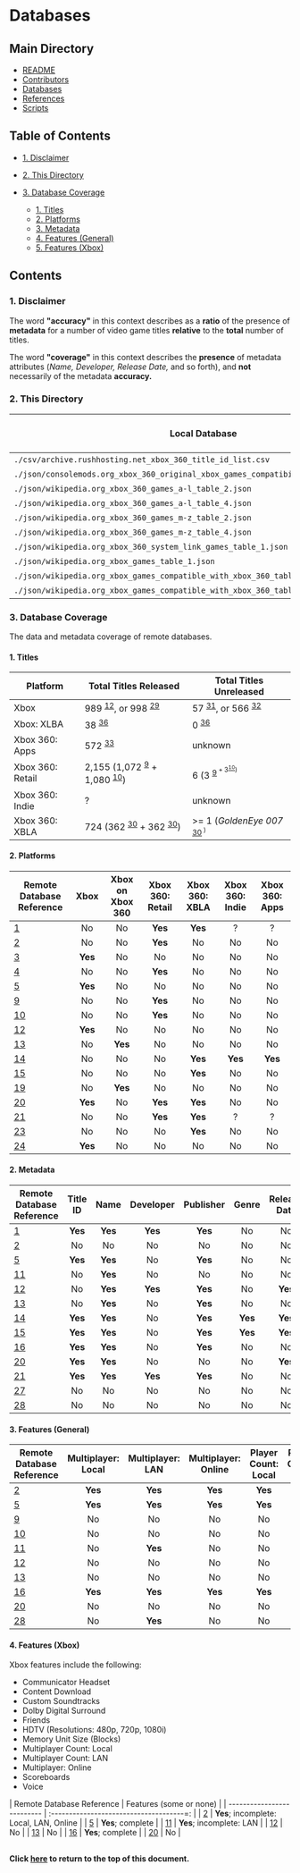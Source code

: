 # Databases

## Main Directory

- [README](../README.md)
- [Contributors](../CONTRIBUTORS.md)
- [Databases](./README.md)
- [References](../REFERENCES.md)
- [Scripts](../scripts/README.md)

## Table of Contents

- [1. Disclaimer](#1-disclaimer)
- [2. This Directory](#2-this-directory)

- [3. Database Coverage](#3-database-coverage)
	- [1. Titles](#1-titles)
	- [2. Platforms](#1-platform)
	- [3. Metadata](#2-metadata)
	- [4. Features (General)](#3-features-general)
	- [5. Features (Xbox)](#4-features-xbox)

## Contents

### 1. Disclaimer

The word **"accuracy"** in this context describes as a **ratio** of the presence
of **metadata** for a number of video game titles **relative** to the **total**
number of titles.

The word **"coverage"** in this context describes the **presence** of metadata
attributes (*Name, Developer, Release Date,* and so forth), and **not**
necessarily of the metadata **accuracy.**

### 2. This Directory

| Local Database                                                                        | Remote Database Reference | Parseable? | Accuracy Verified? |
| ------------------------------------------------------------------------------------- | ------------------------- | :--------: | :----------------: |
| `./csv/archive.rushhosting.net_xbox_360_title_id_list.csv`                            | [2]                       | No         | No                 |
| `./json/consolemods.org_xbox_360_original_xbox_games_compatibility_list_table_6.json` | [19]                      | Yes        | Yes                |
| `./json/wikipedia.org_xbox_360_games_a-l_table_2.json`                                | [9]                       | Yes        | No                 |
| `./json/wikipedia.org_xbox_360_games_a-l_table_4.json`                                | [13]                      | Yes        | No                 |
| `./json/wikipedia.org_xbox_360_games_m-z_table_2.json`                                | [10]                      | Yes        | No                 |
| `./json/wikipedia.org_xbox_360_games_m-z_table_4.json`                                | [13]                      | Yes        | No                 |
| `./json/wikipedia.org_xbox_360_system_link_games_table_1.json`                        | [11]                      | Yes        | No                 |
| `./json/wikipedia.org_xbox_games_table_1.json`                                        | [12]                      | Yes        | No                 |
| `./json/wikipedia.org_xbox_games_compatible_with_xbox_360_table_2.json`               | [13]                      | Yes        | No                 |
| `./json/wikipedia.org_xbox_games_compatible_with_xbox_360_table_4.json`               | [13]                      | Yes        | No                 |

### 3. Database Coverage

The data and metadata coverage of remote databases.

#### 1. Titles

| Platform         | Total Titles Released                                | Total Titles Unreleased                    |
| ---------------- | ---------------------------------------------------- | ------------------------------------------ |
| Xbox             | 989 <sup>[12]</sup>, or 998 <sup>[29]</sup>          | 57 <sup>[31]</sup>, or 566 <sup>[32]</sup> |
| Xbox: XLBA       | 38 <sup>[36]</sup>                                   | 0 <sup>[36]</sup>                          |
| Xbox 360: Apps	 | 572 <sup>[33]</sup>                                  | unknown                                    |
| Xbox 360: Retail | 2,155 (1,072 <sup>[9]</sup> + 1,080 <sup>[10]</sup>) | 6 (3 <sup>[9]<sup> + 3<sup>[10]</sup>)     |
| Xbox 360: Indie  | ?                                                    | unknown                                    |
| Xbox 360: XBLA   | 724 (362 <sup>[30]</sup> + 362 <sup>[30]</sup>)      | >= 1 (*GoldenEye 007* <sup>[30]<sup> )     |

#### 2. Platforms

| Remote Database Reference  | Xbox                  | Xbox on Xbox 360      | Xbox 360: Retail      | Xbox 360: XBLA        | Xbox 360: Indie       | Xbox 360: Apps        |
| -------------------------- | :-------------------: | :-------------------: | :-------------------: | :-------------------: | :-------------------: | :-------------------: |
| [1](../REFERENCES.md/#1)  | No                    | No                    | **Yes**               | **Yes**               | ?                     | ?                     |
| [2](../REFERENCES.md/#2)  | No                    | No                    | **Yes**               | No                    | No                    | No                    |
| [3](../REFERENCES.md/#3)  | **Yes**               | No                    | No                    | No                    | No                    | No                    |
| [4](../REFERENCES.md/#4)  | No                    | No                    | **Yes**               | No                    | No                    | No                    |
| [5](../REFERENCES.md/#5)  | **Yes**               | No                    | No                    | No                    | No                    | No                    |
| [9](../REFERENCES.md/#9)  | No                    | No                    | **Yes**               | No                    | No                    | No                    |
| [10](../REFERENCES.md/#10) | No                    | No                    | **Yes**               | No                    | No                    | No                    |
| [12](../REFERENCES.md/#12) | **Yes**               | No                    | No                    | No                    | No                    | No                    |
| [13](../REFERENCES.md/#13) | No                    | **Yes**               | No                    | No                    | No                    | No                    |
| [14](../REFERENCES.md/#14) | No                    | No                    | No                    | **Yes**               | **Yes**               | **Yes**               |
| [15](../REFERENCES.md/#15) | No                    | No                    | No                    | **Yes**               | No                    | No                    |
| [19](../REFERENCES.md/#19) | No                    | **Yes**               | No                    | No                    | No                    | No                    |
| [20](../REFERENCES.md/#20) | **Yes**               | No                    | **Yes**               | **Yes**               | No                    | No                    |
| [21](../REFERENCES.md/#21) | No                    | No                    | **Yes**               | **Yes**               | ?                     | ?                     |
| [23](../REFERENCES.md/#23) | No                    | No                    | No                    | **Yes**               | No                    | No                    |
| [24](../REFERENCES.md/#24) | **Yes**               | No                    | No                    | No                    | No                    | No                    |

#### 2. Metadata

 Remote Database Reference | Title ID              | Name                  | Developer             | Publisher             | Genre                 | Release Date          | Regions               | Rating                |
| ------------------------ | :-------------------: | :-------------------: | :-------------------: | :-------------------: | :-------------------: | :-------------------: | :-------------------: | :-------------------: |
| [1]                      | **Yes**               | **Yes**               | **Yes**               | **Yes**               | No                    | No                    | No                    | No                    |
| [2]                      | No                    | No                    | No                    | No                    | No                    | No                    | No                    | No                    |
| [5]                      | **Yes**               | **Yes**               | No                    | **Yes**               | No                    | No                    | **Yes**               | **Yes**               |
| [11]                     | No                    | **Yes**               | No                    | No                    | No                    | No                    | No                    | No                    |
| [12]                     | No                    | **Yes**               | **Yes**               | **Yes**               | No                    | **Yes**               | **Yes**               | No                    |
| [13]                     | No                    | **Yes**               | No                    | **Yes**               | No                    | No                    | **Yes**               | No                    |
| [14]                     | **Yes**               | **Yes**               | No                    | **Yes**               | **Yes**               | **Yes**               | **Yes**               | No                    |
| [15]                     | **Yes**               | **Yes**               | No                    | **Yes**               | **Yes**               | **Yes**               | **Yes**               | No                    |
| [16]                     | **Yes**               | **Yes**               | No                    | **Yes**               | No                    | No                    | **Yes**               | **Yes**               |
| [20]                     | **Yes**               | **Yes**               | No                    | No                    | No                    | **Yes**               | No                    | No                    |
| [21]                     | **Yes**               | **Yes**               | **Yes**               | **Yes**               | No                    | No                    | No                    | No                    |
| [27]                     | No                    | No                    | No                    | No                    | No                    | No                    | No                    | No                    |
| [28]                     | No                    | No                    | No                    | No                    | No                    | No                    | No                    | No                    |

#### 3. Features (General)

| Remote Database Reference | Multiplayer: Local    | Multiplayer: LAN      | Multiplayer: Online   | Player Count: Local   | Player Count: LAN     | Player Count: Online  | 3D Support            | Kinect Supported      | Kinect Required       |
| ------------------------- | :-------------------: | :-------------------: | :-------------------: | :-------------------: | :-------------------: | :-------------------: | :-------------------: |:--------------------: |:--------------------: |
| [2]                       | **Yes**               | **Yes**               | **Yes**               | **Yes**               | **Yes**               | No                    | No                    | No                    | No                    |
| [5]                       | **Yes**               | **Yes**               | **Yes**               | **Yes**               | **Yes**               | No                    | No                    | No                    | No                    |
| [9]                       | No                    | No                    | No                    | No                    | No                    | No                    | **Yes**               | **Yes**               | **Yes**               |
| [10]                      | No                    | No                    | No                    | No                    | No                    | No                    | **Yes**               | **Yes**               | **Yes**               |
| [11]                      | No                    | **Yes**               | No                    | No                    | **Yes**               | No                    | No                    | No                    | No                    |
| [12]                      | No                    | No                    | No                    | No                    | No                    | No                    | No                    | No                    | No                    |
| [13]                      | No                    | No                    | No                    | No                    | No                    | No                    | No                    | No                    | No                    |
| [16]                      | **Yes**               | **Yes**               | **Yes**               | **Yes**               | **Yes**               | No                    | No                    | No                    | No                    |
| [20]                      | No                    | No                    | No                    | No                    | No                    | No                    | No                    | No                    | No                    |
| [28]                      | No                    | **Yes**               | No                    | No                    | No                    | No                    | No                    | No                    | No                    |

#### 4. Features (Xbox)

Xbox features include the following:
- Communicator Headset
- Content Download
- Custom Soundtracks
- Dolby Digital Surround
- Friends
- HDTV (Resolutions: 480p, 720p, 1080i)
- Memory Unit Size (Blocks)
- Multiplayer Count: Local
- Multiplayer Count: LAN
- Multiplayer: Online
- Scoreboards
- Voice

| Remote Database Reference  | Features (some or none)                  |
| -------------------------- | :-------------------------------------=: |
| [2]                        |  **Yes**; incomplete: Local, LAN, Online |
| [5]                        | **Yes**; complete                        |
| [11]                       | **Yes**; incomplete: LAN                 |
| [12]                       | No                                       |
| [13]                       | No                                       |
| [16]                       | **Yes**; complete                        |
| [20]                       | No                                       |

##
#### Click [here](#databases) to return to the top of this document.

[1]: ../REFERENCES.md/#1
[2]: ../REFERENCES.md/#2
[3]: ../REFERENCES.md/#3
[4]: ../REFERENCES.md/#4
[5]: ../REFERENCES.md/#5
[6]: ../REFERENCES.md/#6
[7]: ../REFERENCES.md/#7
[8]: ../REFERENCES.md/#8
[9]: ../REFERENCES.md/#9
[10]: ../REFERENCES.md/#10
[11]: ../REFERENCES.md/#11
[12]: ../REFERENCES.md/#12
[13]: ../REFERENCES.md/#13
[14]: ../REFERENCES.md/#14
[15]: ../REFERENCES.md/#15
[16]: ../REFERENCES.md/#16
[17]: ../REFERENCES.md/#17
[18]: ../REFERENCES.md/#18
[19]: ../REFERENCES.md/#19
[20]: ../REFERENCES.md/#20
[21]: ../REFERENCES.md/#21
[22]: ../REFERENCES.md/#22
[23]: ../REFERENCES.md/#23
[24]: ../REFERENCES.md/#24
[25]: ../REFERENCES.md/#25
[26]: ../REFERENCES.md/#26
[27]: ../REFERENCES.md/#27
[28]: ../REFERENCES.md/#28
[29]: ../REFERENCES.md/#29
[30]: ../REFERENCES.md/#30
[31]: ../REFERENCES.md/#31
[32]: ../REFERENCES.md/#32
[33]: ../REFERENCES.md/#33
[34]: ../REFERENCES.md/#34
[35]: ../REFERENCES.md/#35
[36]: ../REFERENCES.md/#36
[37]: ../REFERENCES.md/#37
[38]: ../REFERENCES.md/#38